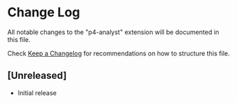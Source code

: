# Change Log

All notable changes to the "p4-analyst" extension will be documented in this file.

Check [Keep a Changelog](http://keepachangelog.com/) for recommendations on how to structure this file.

## [Unreleased]

- Initial release